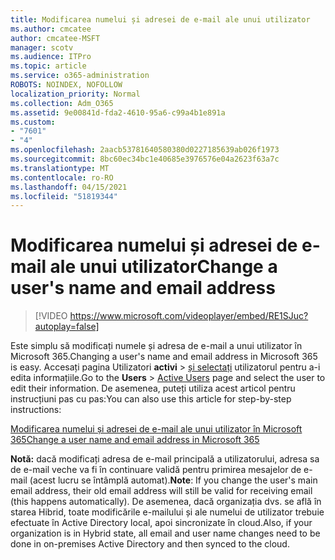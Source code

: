 ```yaml
---
title: Modificarea numelui și adresei de e-mail ale unui utilizator
ms.author: cmcatee
author: cmcatee-MSFT
manager: scotv
ms.audience: ITPro
ms.topic: article
ms.service: o365-administration
ROBOTS: NOINDEX, NOFOLLOW
localization_priority: Normal
ms.collection: Adm_O365
ms.assetid: 9e00841d-fda2-4610-95a6-c99a4b1e891a
ms.custom:
- "7601"
- "4"
ms.openlocfilehash: 2aacb53781640580380d0227185639ab026f1973
ms.sourcegitcommit: 8bc60ec34bc1e40685e3976576e04a2623f63a7c
ms.translationtype: MT
ms.contentlocale: ro-RO
ms.lasthandoff: 04/15/2021
ms.locfileid: "51819344"
---
```

# <a name="change-a-users-name-and-email-address"></a><span data-ttu-id="33f4f-102">Modificarea numelui și adresei de e-mail ale unui utilizator</span><span class="sxs-lookup"><span data-stu-id="33f4f-102">Change a user's name and email address</span></span>

> [!VIDEO https://www.microsoft.com/videoplayer/embed/RE1SJuc?autoplay=false]

<span data-ttu-id="33f4f-103">Este simplu să modificați numele și adresa de e-mail a unui utilizator în Microsoft 365.</span><span class="sxs-lookup"><span data-stu-id="33f4f-103">Changing a user's name and email address in Microsoft 365 is easy.</span></span> <span data-ttu-id="33f4f-104">Accesați pagina Utilizatori **activi** \> [și selectați](https://go.microsoft.com/fwlink/p/?linkid=834822) utilizatorul pentru a-i edita informațiile.</span><span class="sxs-lookup"><span data-stu-id="33f4f-104">Go to the **Users** \> [Active Users](https://go.microsoft.com/fwlink/p/?linkid=834822) page and select the user to edit their information.</span></span> <span data-ttu-id="33f4f-105">De asemenea, puteți utiliza acest articol pentru instrucțiuni pas cu pas:</span><span class="sxs-lookup"><span data-stu-id="33f4f-105">You can also use this article for step-by-step instructions:</span></span>
  
[<span data-ttu-id="33f4f-106">Modificarea numelui și adresei de e-mail ale unui utilizator în Microsoft 365</span><span class="sxs-lookup"><span data-stu-id="33f4f-106">Change a user name and email address in Microsoft 365</span></span>](https://docs.microsoft.com/microsoft-365/admin/add-users/change-a-user-name-and-email-address)
  
 <span data-ttu-id="33f4f-107">**Notă:** dacă modificați adresa de e-mail principală a utilizatorului, adresa sa de e-mail veche va fi în continuare validă pentru primirea mesajelor de e-mail (acest lucru se întâmplă automat).</span><span class="sxs-lookup"><span data-stu-id="33f4f-107">**Note**: If you change the user's main email address, their old email address will still be valid for receiving email (this happens automatically).</span></span> <span data-ttu-id="33f4f-108">De asemenea, dacă organizația dvs. se află în starea Hibrid, toate modificările e-mailului și ale numelui de utilizator trebuie efectuate în Active Directory local, apoi sincronizate în cloud.</span><span class="sxs-lookup"><span data-stu-id="33f4f-108">Also, if your organization is in Hybrid state, all email and user name changes need to be done in on-premises Active Directory and then synced to the cloud.</span></span>